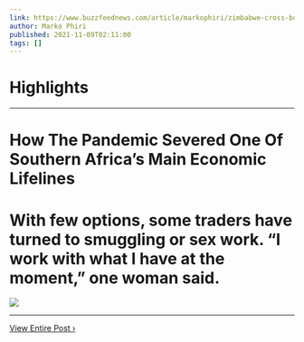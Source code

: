 ```yaml
---
link: https://www.buzzfeednews.com/article/markophiri/zimbabwe-cross-border-traders-pandemic
author: Marko Phiri
published: 2021-11-09T02:11:00
tags: []
---
```

# Highlights


---
# How The Pandemic Severed One Of Southern Africa’s Main Economic Lifelines
# With few options, some traders have turned to smuggling or sex work. “I work with what I have at the moment,” one woman said.

![](https://img.buzzfeed.com/buzzfeed-static/static/2021-11/9/0/campaign_images/58b92f179ceb/how-the-pandemic-severed-one-of-southern-africas--2-821-1636416658-6_dblbig.jpg)

---

[View Entire Post ›](https://www.buzzfeednews.com/article/markophiri/zimbabwe-cross-border-traders-pandemic)